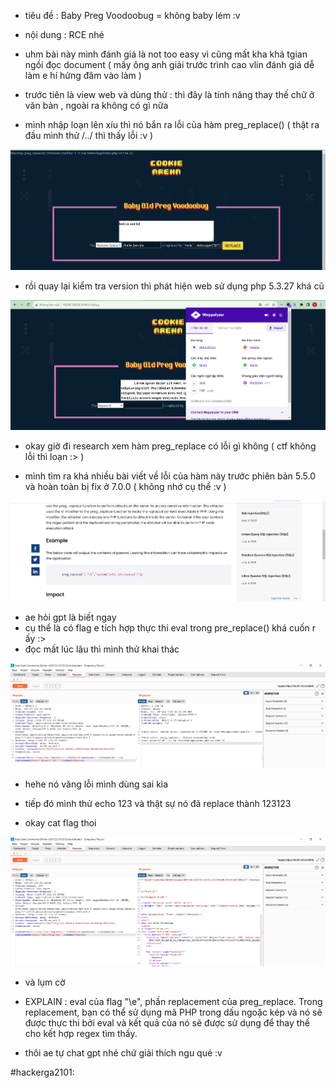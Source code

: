 - tiêu đề : Baby Preg Voodoobug = không baby lém :v 
- nội dung : RCE nhé 

- uhm bài này mình đánh giá là not too easy vì cũng mất kha khá tgian ngồi đọc document ( mấy ông anh giải trước trình cao vlin đánh giá dễ làm e hí hửng đâm vào làm )
- trước tiên là view web và dùng thử : thì đây là tính năng thay thế chữ ở văn bản , ngoài ra không có gì nữa 
- mình nhập loạn lên xíu thì nó bắn ra lỗi của hàm preg_replace() ( thật ra đầu mình thử /../ thì thấy lỗi :v )

![Alt text](<../image/19.6.png>)

- rồi quay lại kiểm tra version thì phát hiện web sử dụng php 5.3.27 khá cũ 

![Alt text](<../image/19.1.png>)

- okay giờ đi research xem hàm preg_replace có lỗi gì không ( ctf không lỗi thì loạn :> )

- mình tìm ra khá nhiều bài viết về lỗi của hàm này trước phiên bản 5.5.0 và hoàn toàn bị fix ở 7.0.0 ( không nhớ cụ thể :v )

![Alt text](<../image/19.4.png>)

- ae hỏi gpt là biết ngay 
- cụ thể là có flag e tích hợp thực thi eval trong pre_replace() khá cuốn r ấy :> 
- đọc mất lúc lâu thì mình thử khai thác 

![Alt text](<../image/19.2.png>)

- hehe nó văng lỗi mình dùng sai kìa 

- tiếp đó mình thử echo 123 và thật sự nó đã replace thành 123123

- okay cat flag thoi 

![Alt text](<../image/19.5.png>)

- và lụm cờ 

- EXPLAIN :  eval của flag "\e", phần replacement của preg_replace. Trong replacement, bạn có thể sử dụng mã PHP trong dấu ngoặc kép và nó sẽ được thực thi bởi eval và kết quả của nó sẽ được sử dụng để thay thế cho kết hợp regex tìm thấy.

- thôi ae tự chat gpt nhé chứ giải thích ngu qué :v 

#hackerga2101: